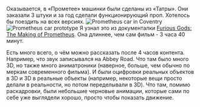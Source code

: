 ---
---
Оказывается, в «Прометее» машинки были сделаны из «Татры». Они заказали 3 штуки и за год сделали функционирующий проп. Хотелось бы поездить на всех версиях.
![Prometheus car in Сoventry]({{site.url}}/assets/images/prometheus_coventry.png)
![Prometheus car prototype]({{site.url}}/assets/images/prometheus_coventry_tatra_t813.png)
Я узнал это из документалки [Furious Gods: The Making of Prometheus](https://youtu.be/U7JHz1UCRIw). Oна длиннее, чем сам фильм - 3 часа 40 минут.

Есть много всего, о чём можно рассказать после 4 часов контента. Например, что звук записывался на Abbey Road. Что там было много 3D, но также много аниматроники (наверное, больше, чем обычно по меркам современного фильма). И были оцифровки реальных объектов в 3D и 3D в реальные объекты (например, некоторые вещи просто делали в реальности, но потом переделывали в 3D). Что там, помимо раскадровки, были небольшие черновые анимации, которые сами по себе уже выглядели хорошо, просто чтобы показать движение.